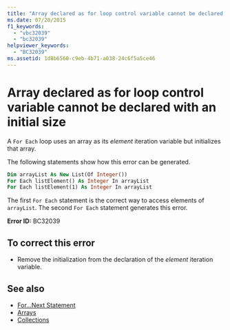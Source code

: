 ```yaml
---
title: "Array declared as for loop control variable cannot be declared with an initial size"
ms.date: 07/20/2015
f1_keywords: 
  - "vbc32039"
  - "bc32039"
helpviewer_keywords: 
  - "BC32039"
ms.assetid: 1d8b6560-c9eb-4b71-a038-24c6f5a5ce46
---
```

# Array declared as for loop control variable cannot be declared with an initial size
A `For Each` loop uses an array as its *element* iteration variable but initializes that array.  
  
 The following statements show how this error can be generated.  
  
```vb  
Dim arrayList As New List(Of Integer())  
For Each listElement() As Integer In arrayList  
For Each listElement(1) As Integer In arrayList  
```  
  
 The first `For Each` statement is the correct way to access elements of `arrayList`. The second `For Each` statement generates this error.  
  
 **Error ID:** BC32039  
  
## To correct this error  
  
- Remove the initialization from the declaration of the *element* iteration variable.  
  
## See also

- [For...Next Statement](../../../visual-basic/language-reference/statements/for-next-statement.md)
- [Arrays](../../../visual-basic/programming-guide/language-features/arrays/index.md)
- [Collections](../../../standard/collections/index.md)
